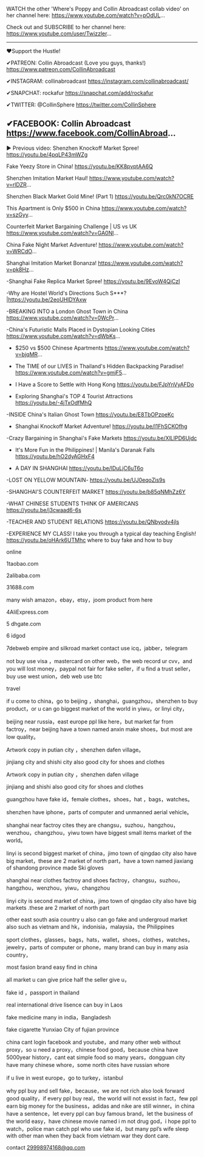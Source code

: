 
WATCH the other 'Where's Poppy and Collin Abroadcast collab video' on her channel here:
https://www.youtube.com/watch?v=pOdUL...

Check out and SUBSCRIBE to her channel here:
https://www.youtube.com/user/Twizzler...


---------------------------------------------------------------------------------------------------------
♥Support the Hustle!

✔PATREON: Collin Abroadcast (Love you guys, thanks!) https://www.patreon.com/CollinAbroadcast

✔INSTAGRAM: collinabroadcast https://instagram.com/collinabroadcast/




✔SNAPCHAT: rockafur https://snapchat.com/add/rockafur

✔TWITTER: @CollinSphere https://twitter.com/CollinSphere

✔FACEBOOK: Collin Abroadcast https://www.facebook.com/CollinAbroad...
-----------------------------------------------------------------------------------------------------------

► Previous video: Shenzhen Knockoff Market Spree!
https://youtu.be/4pqLP43mWZg

Fake Yeezy Store in China!
https://youtu.be/KK8pvptAA6Q

Shenzhen Imitation Market Haul! https://www.youtube.com/watch?v=rlDZR...

Shenzhen Black Market Gold Mine! (Part 1)
https://youtu.be/Qrc0kN7OCRE

This Apartment is Only $500 in China https://www.youtube.com/watch?v=szGyy...

Counterfeit Market Bargaining Challenge | US vs UK
https://www.youtube.com/watch?v=GA0Nl...

China Fake Night Market Adventure!
https://www.youtube.com/watch?v=WRCdO...

Shanghai Imitation Market Bonanza! https://www.youtube.com/watch?v=pk8Hz...

-Shanghai Fake Replica Market Spree!
https://youtu.be/9EvoW4QjCzI

-Why are Hostel World's Directions Such S***?|https://youtu.be/2eoUHlDYAxw

-BREAKING INTO a London Ghost Town in China
https://www.youtube.com/watch?v=0WcPr...

-China's Futuristic Malls Placed in Dystopian Looking Cities
https://www.youtube.com/watch?v=dWbKs...

- $250 vs $500 Chinese Apartments 
https://www.youtube.com/watch?v=bjqMR...

- The TIME of our LIVES in Thailand's Hidden Backpacking Paradise!
https://www.youtube.com/watch?v=gmjF5...

- I Have a Score to Settle with Hong Kong
https://youtu.be/FJpYnVyAFDo

- Exploring Shanghai's TOP 4 Tourist Attractions 
https://youtu.be/-4jTxOdfMhQ

-INSIDE China's Italian Ghost Town
https://youtu.be/E8TbOPzpeKc

- Shanghai Knockoff Market Adventure!
https://youtu.be/I1FhSCKOfhg

-Crazy Bargaining in Shanghai's Fake Markets
https://youtu.be/XlLIPD6Ujdc

- It's More Fun in the Philippines! | Manila's Daranak Falls
https://youtu.be/hO2dyAGHxF4

- A DAY IN SHANGHAI
https://youtu.be/lDuLjC6uT6o

-LOST ON YELLOW MOUNTAIN-
https://youtu.be/UJ0eqoZis9s

-SHANGHAI'S COUNTERFEIT MARKET
https://youtu.be/b85qNMhZz6Y

-WHAT CHINESE STUDENTS THINK OF AMERICANS
https://youtu.be/j3cwaad6-6s

-TEACHER AND STUDENT RELATIONS
https://youtu.be/QNbyodv4jls

-EXPERIENCE MY CLASS! I take you through a typical day teaching English!
https://youtu.be/oHArk6UTMhc
where to buy fake and how to buy

online

1taobao.com

2alibaba.com

31688.com

many wish amazon，ebay，etsy，joom product from here

4AliExpress.com

5 dhgate.com

6 idgod

7debweb empire and silkroad market
contact use icq，jabber，telegram

not buy use visa ，mastercard on other web，the web record ur cvv，and you will lost money，paypal not fair for fake seller，if u find a trust seller，buy use west union，deb web use btc

travel

if u come to china，go to beijing ，shanghai，guangzhou，shenzhen
to buy product，or u can go biggest market of the world in yiwu，or linyi city，

beijing near russia，east europe ppl like here，but market far from factroy，near beijing have a town named anxin make shoes，but most are low quality。

Artwork copy in putian city ，shenzhen dafen village。

jinjiang city and shishi city also good city for shoes and clothes

Artwork copy in putian city ，shenzhen dafen village

jinjiang and shishi also good city for shoes and clothes

guangzhou have fake id，female clothes，shoes，hat ，bags，watches。

shenzhen have iphone，parts of computer and unmanned aerial vehicle。

shanghai near factroy cites they are changsu，suzhou，hangzhou，wenzhou，changzhou，yiwu town have biggest small items market of the 
world。


linyi is second biggest market of china，jimo town of qingdao city also have big market，these are 2 market of north part，have a town named jiaxiang of shandong province made Ski gloves

shanghai near clothes factroy and shoes factroy，changsu，suzhou，hangzhou，wenzhou，yiwu，changzhou

linyi city is second market of china，jimo town of qingdao city also have big markets .these are 2 market of north part

other east south asia country u also can go fake and undergroud market also such as vietnam and hk，indonisia，malaysia，the Philippines

sport clothes，glasses，bags，hats，wallet，shoes，clothes，watches，jewelry，parts of computer or phone，many brand can buy in many asia country，

most fasion brand easy find in china

all market u can give price half the seller give u，

fake id ，passport in thailand

real international drive lisence can buy in Laos

fake medicine many in india，Bangladesh

fake cigarette Yunxiao City of fujian province

china cant login facebook and youtube，and many other web without proxy，so u need a proxy，chinese food good，because china have 5000year history，cant eat simple food so many years，dongguan city have many chinese whore，some north cites have russian whore

if u live in west europe，go to turkey，istanbul

why ppl buy and sell fake，because，we are not rich also look forward good quality，if every ppl buy real，the world will not exsist
in fact，few ppl earn big money for the business，adidas and nike are still winner。in china have a sentence，let every ppl can buy famous brand，let the business of the world easy，have chinese movie named i m not drug god，i hope ppl to watch，police man catch ppl who use fake id，but many ppl’s wife sleep with other man when they back from vietnam war they dont care.

contact 
29998974168@qq.com
